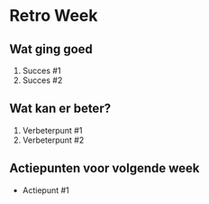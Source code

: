 # Retro Week

## Wat ging goed

1. Succes #1
2. Succes #2

## Wat kan er beter?

1. Verbeterpunt #1
2. Verbeterpunt #2

## Actiepunten voor volgende week

- Actiepunt #1
